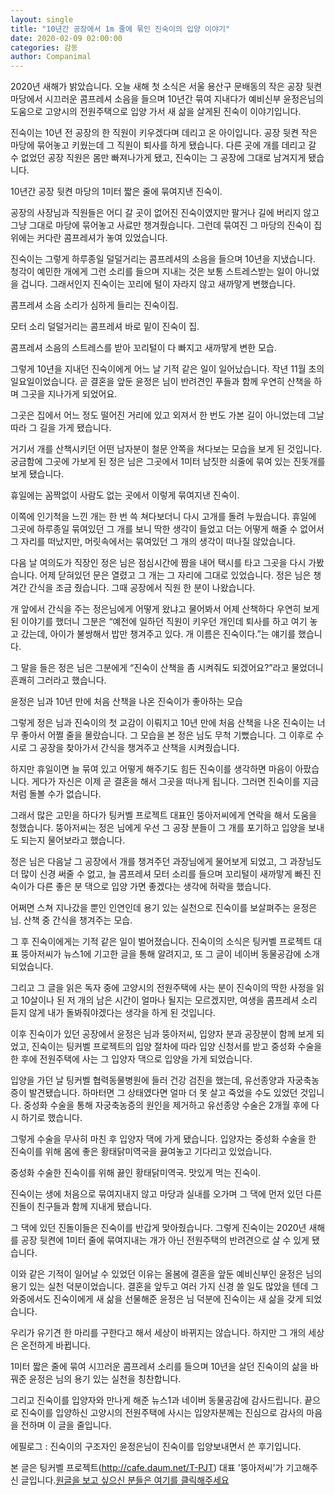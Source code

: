```yaml
---
layout: single
title: "10년간 공장에서 1m 줄에 묶인 진숙이의 입양 이야기"
date: 2020-02-09 02:00:00
categories: 감동
author: Companimal
---
```


2020년 새해가 밝았습니다. 오늘 새해 첫 소식은 서울 용산구 문배동의 작은 공장 뒷켠 마당에서 시끄러운 콤프레셔 소음을 들으며 10년간 묶여 지내다가 예비신부 윤정은님의 도움으로 고양시의 전원주택으로 입양 가서 새 삶을 살게된 진숙이 이야기입니다.

진숙이는 10년 전 공장의 한 직원이 키우겠다며 데리고 온 아이입니다. 공장 뒷켠 작은 마당에 묶어놓고 키웠는데 그 직원이 퇴사를 하게 됐습니다. 다른 곳에 개를 데리고 갈 수 없었던 공장 직원은 몸만 빠져나가게 됐고, 진숙이는 그 공장에 그대로 남겨지게 됐습니다.

10년간 공장 뒷켠 마당의 1미터 짧은 줄에 묶여지낸 진숙이.

공장의 사장님과 직원들은 어디 갈 곳이 없어진 진숙이였지만 팔거나 길에 버리지 않고 그냥 그대로 마당에 묶어놓고 사료만 챙겨줬습니다. 그런데 묶여진 그 마당의 진숙이 집 위에는 커다란 콤프레셔가 놓여 있었습니다.

진숙이는 그렇게 하루종일 덜덜거리는 콤프레셔의 소음을 들으며 10년을 지냈습니다. 청각이 예민한 개에게 그런 소리를 들으며 지내는 것은 보통 스트레스받는 일이 아니었을 겁니다. 그래서인지 진숙이는 꼬리에 털이 자라지 않고 새까맣게 변했습니다.

콤프레셔 소음 소리가 심하게 들리는 진숙이집.

모터 소리 덜덜거리는 콤프레셔 바로 밑이 진숙이 집.

콤프레셔 소음의 스트레스를 받아 꼬리털이 다 빠지고 새까맣게 변한 모습.

그렇게 10년을 지내던 진숙이에게 어느 날 기적 같은 일이 일어났습니다. 작년 11월 초의 일요일이었습니다. 곧 결혼을 앞둔 윤정은 님이 반려견인 푸들과 함께 우연히 산책을 하며 그곳을 지나가게 되었어요.

그곳은 집에서 어느 정도 떨어진 거리에 있고 외져서 한 번도 가본 길이 아니었는데 그날따라 그 길을 가게 됐습니다.

거기서 개를 산책시키던 어떤 남자분이 철문 안쪽을 쳐다보는 모습을 보게 된 것입니다. 궁금함에 그곳에 가보게 된 정은 님은 그곳에서 1미터 남짓한 쇠줄에 묶여 있는 진돗개를 보게 됐습니다.

휴일에는 꼼짝없이 사람도 없는 곳에서 이렇게 묶여지낸 진숙이.

이쪽에 인기척을 느낀 개는 한 번 쓱 쳐다보더니 다시 고개를 돌려 누웠습니다. 휴일에 그곳에 하루종일 묶여있던 그 개를 보니 딱한 생각이 들었고 더는 어떻게 해줄 수 없어서 그 자리를 떠났지만, 머릿속에서는 묶여있던 그 개의 생각이 떠나질 않았습니다.

다음 날 여의도가 직장인 정은 님은 점심시간에 짬을 내어 택시를 타고 그곳을 다시 가봤습니다. 어제 닫혀있던 문은 열렸고 그 개는 그 자리에 그대로 있었습니다. 정은 님은 챙겨간 간식을 조금 줬습니다. 그때 공장에서 직원 한 분이 나왔습니다. ​

개 앞에서 간식을 주는 정은님에게 어떻게 왔냐고 물어봐서 어제 산책하다 우연히 보게 된 이야기를 했더니 그분은 “예전에 일하던 직원이 키우던 개인데 퇴사를 하고 여기 놓고 갔는데, 아이가 불쌍해서 밥만 챙겨주고 있다. 개 이름은 진숙이다.”는 얘기를 했습니다.

그 말을 들은 정은 님은 그분에게 “진숙이 산책을 좀 시켜줘도 되겠어요?”라고 물었더니 흔쾌히 그러라고 했습니다.

윤정은 님과 10년 만에 처음 산책을 나온 진숙이가 좋아하는 모습

​그렇게 정은 님과 진숙이의 첫 교감이 이뤄지고 10년 만에 처음 산책을 나온 진숙이는 너무 좋아서 어쩔 줄을 몰랐습니다. 그 모습을 본 정은 님도 무척 기뻤습니다. 그 이후로 수시로 그 공장을 찾아가서 간식을 챙겨주고 산책을 시켜줬습니다.

하지만 휴일이면 늘 묶여 있고 어떻게 해주기도 힘든 진숙이를 생각하면 마음이 아팠습니다. 게다가 자신은 이제 곧 결혼을 해서 그곳을 떠나게 됩니다. 그러면 진숙이를 지금처럼 돌볼 수가 없습니다.

그래서 많은 고민을 하다가 팅커벨 프로젝트 대표인 뚱아저씨에게 연락을 해서 도움을 청했습니다. 뚱아저씨는 정은 님에게 우선 그 공장 분들이 그 개를 포기하고 입양을 보내도 되는지 물어보라고 했습니다.

정은 님은 다음날 그 공장에서 개를 챙겨주던 과장님에게 물어보게 되었고, 그 과장님도 더 많이 신경 써줄 수 없고, 늘 콤프레셔 모터 소리를 들으며 꼬리털이 새까맣게 빠진 진숙이가 다른 좋은 분 댁으로 입양 가면 좋겠다는 생각에 허락을 했습니다.

어쩌면 스쳐 지나갔을 뿐인 인연인데 용기 있는 실천으로 진숙이를 보살펴주는 윤정은 님. 산책 중 간식을 챙겨주는 모습. ​

그 후 진숙이에게는 기적 같은 일이 벌어졌습니다. 진숙이의 소식은 팅커벨 프로젝트 대표 뚱아저씨가 뉴스1에 기고한 글을 통해 알려지고, 또 그 글이 네이버 동물공감에 소개 되었습니다.

그리고 그 글을 읽은 독자 중에 고양시의 전원주택에 사는 분이 진숙이의 딱한 사정을 읽고 10살이나 된 저 개의 남은 시간이 얼마나 될지는 모르겠지만, 여생을 콤프레셔 소리 듣지 않게 내가 돌봐줘야겠다는 생각을 하게 된 것입니다.

이후 진숙이가 있던 공장에서 윤정은 님과 뚱아저씨, 입양자 분과 공장분이 함께 보게 되었고, 진숙이는 팅커벨 프로젝트의 입양 절차에 따라 입양 신청서를 받고 중성화 수술을 한 후에 전원주택에 사는 그 입양자 댁으로 입양을 가게 되었습니다.

입양을 가던 날 팅커벨 협력동물병원에 들러 건강 검진을 했는데, 유선종양과 자궁축농증이 발견됐습니다. 하마터면 그 상태였다면 얼마 더 못 살고 죽었을 수도 있었던 것입니다. 중성화 수술을 통해 자궁축농증의 원인을 제거하고 유선종양 수술은 2개월 후에 다시 하기로 했습니다.

그렇게 수술을 무사히 마친 후 입양자 댁에 가게 됐습니다. 입양자는 중성화 수술을 한 진숙이를 위해 몸에 좋은 황태닭미역국을 끓여놓고 기다리고 있었습니다.

중성화 수술한 진숙이를 위해 끓인 황태닭미역국. 맛있게 먹는 진숙이.

​진숙이는 생에 처음으로 묶여지내지 않고 마당과 실내를 오가며 그 댁에 먼저 있던 다른 진돌이 친구들과 함께 지내게 됐습니다.

그 댁에 있던 진돌이들은 진숙이를 반갑게 맞아줬습니다. 그렇게 진숙이는 2020년 새해를 공장 뒷켠에 1미터 줄에 묶여지내는 개가 아닌 전원주택의 반려견으로 살 수 있게 됐습니다.

이와 같은 기적이 일어날 수 있었던 이유는 올봄에 결혼을 앞둔 예비신부인 윤정은 님의 용기 있는 실천 덕분이었습니다. 결혼을 앞두고 여러 가지 신경 쓸 일도 많았을 텐데 그 와중에서도 진숙이에게 새 삶을 선물해준 윤정은 님 덕분에 진숙이는 새 삶을 갖게 되었습니다.

우리가 유기견 한 마리를 구한다고 해서 세상이 바뀌지는 않습니다. 하지만 그 개의 세상은 온전하게 바뀝니다.

1미터 짧은 줄에 묶여 시끄러운 콤프레셔 소리를 들으며 10년을 살던 진숙이의 삶을 바꿔준 윤정은 님의 용기 있는 실천을 칭찬합니다.

그리고 진숙이를 입양자와 만나게 해준 뉴스1과 네이버 동물공감에 감사드립니다. 끝으로 진숙이를 입양하신 고양시의 전원주택에 사시는 입양자분께는 진심으로 감사의 마음을 전하며 이 글을 줄입니다.

에필로그 : 진숙이의 구조자인 윤정은님이 진숙이를 입양보내면서 쓴 후기입니다.

본 글은 팅커벨 프로젝트(http://cafe.daum.net/T-PJT) 대표 '뚱아저씨'가 기고해주신 글입니다.[원글을 보고 싶으신 분들은 여기를 클릭해주세요](https://blog.naver.com/tinkerbell-project/221756030242)
